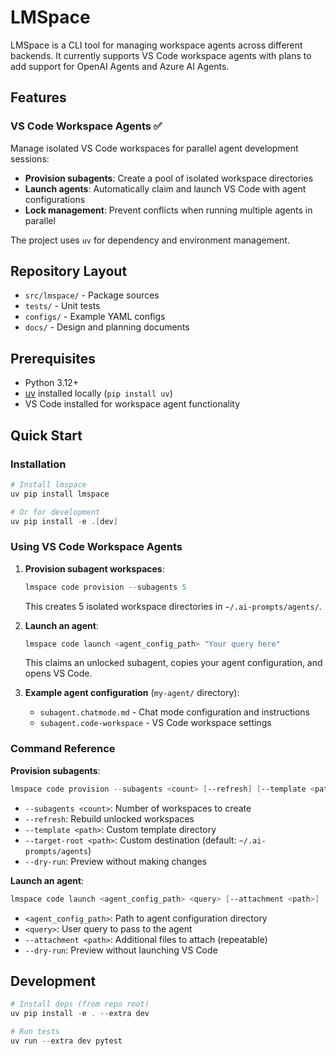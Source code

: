 # LMSpace

LMSpace is a CLI tool for managing workspace agents across different backends. It currently supports VS Code workspace agents with plans to add support for OpenAI Agents and Azure AI Agents.

## Features

### VS Code Workspace Agents ✅

Manage isolated VS Code workspaces for parallel agent development sessions:

- **Provision subagents**: Create a pool of isolated workspace directories
- **Launch agents**: Automatically claim and launch VS Code with agent configurations
- **Lock management**: Prevent conflicts when running multiple agents in parallel

The project uses `uv` for dependency and environment management.

## Repository Layout

- `src/lmspace/` - Package sources
- `tests/` - Unit tests
- `configs/` - Example YAML configs
- `docs/` - Design and planning documents

## Prerequisites

- Python 3.12+
- [uv](https://github.com/astral-sh/uv) installed locally (`pip install uv`)
- VS Code installed for workspace agent functionality

## Quick Start

### Installation

```powershell
# Install lmspace
uv pip install lmspace

# Or for development
uv pip install -e .[dev]
```

### Using VS Code Workspace Agents

1. **Provision subagent workspaces**:
   ```powershell
   lmspace code provision --subagents 5
   ```
   This creates 5 isolated workspace directories in `~/.ai-prompts/agents/`.

2. **Launch an agent**:
   ```powershell
   lmspace code launch <agent_config_path> "Your query here"
   ```
   This claims an unlocked subagent, copies your agent configuration, and opens VS Code.

3. **Example agent configuration** (`my-agent/` directory):
   - `subagent.chatmode.md` - Chat mode configuration and instructions
   - `subagent.code-workspace` - VS Code workspace settings

### Command Reference

**Provision subagents**:
```powershell
lmspace code provision --subagents <count> [--refresh] [--template <path>] [--target-root <path>]
```
- `--subagents <count>`: Number of workspaces to create
- `--refresh`: Rebuild unlocked workspaces
- `--template <path>`: Custom template directory
- `--target-root <path>`: Custom destination (default: `~/.ai-prompts/agents`)
- `--dry-run`: Preview without making changes

**Launch an agent**:
```powershell
lmspace code launch <agent_config_path> <query> [--attachment <path>] [--dry-run]
```
- `<agent_config_path>`: Path to agent configuration directory
- `<query>`: User query to pass to the agent
- `--attachment <path>`: Additional files to attach (repeatable)
- `--dry-run`: Preview without launching VS Code

## Development

```powershell
# Install deps (from repo root)
uv pip install -e . --extra dev

# Run tests
uv run --extra dev pytest
```
